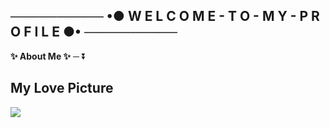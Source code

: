 ## ────────── •● W E L C O M E - T O - M Y - P R O F I L E ●• ──────────

**✨ About Me ✨** ─ ⏬


## My Love Picture
![](https://cdn.discordapp.com/attachments/831877886680104971/905424865190899723/Konachan.com_-_323955_sample.jpg)
